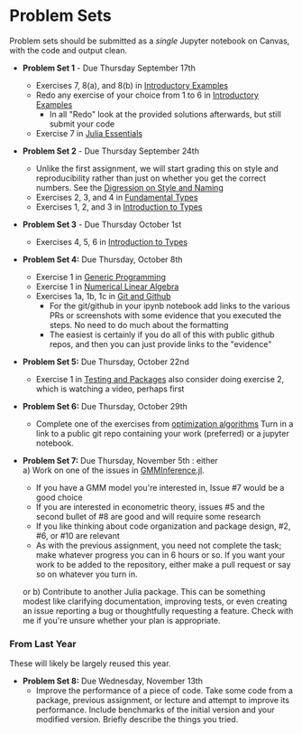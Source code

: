 # Problem Sets

Problem sets should be submitted as a *single* Jupyter notebook on Canvas, with the code and output clean.
- **Problem Set 1** - Due Thursday September 17th
  - Exercises 7, 8(a), and 8(b) in [Introductory Examples](https://lectures.quantecon.org/jl/getting_started_julia/julia_by_example.html)
  - Redo any exercise of your choice from 1 to 6 in [Introductory Examples](https://lectures.quantecon.org/jl/getting_started_julia/julia_by_example.html)
    - In all "Redo" look at the provided solutions afterwards, but still submit your code
  - Exercise 7 in [Julia Essentials](https://lectures.quantecon.org/jl/getting_started_julia/julia_essentials.html)
- **Problem Set 2** - Due Thursday September 24th
  - Unlike the first assignment, we will start grading this on style and reproducibility rather than just on whether you get the correct numbers.  See the [Digression on Style and Naming](https://lectures.quantecon.org/jl/getting_started_julia/introduction_to_types.html#A-Digression-on-Style-and-Naming)
  - Exercises 2, 3, and 4 in [Fundamental Types](https://lectures.quantecon.org/jl/getting_started_julia/fundamental_types.html)
  - Exercises 1, 2, and 3 in [Introduction to Types](https://lectures.quantecon.org/jl/getting_started_julia/introduction_to_types.html)
- **Problem Set 3** - Due Thursday October 1st
  - Exercises 4, 5, 6 in [Introduction to Types](https://lectures.quantecon.org/jl/getting_started_julia/introduction_to_types.html)
- **Problem Set 4:** Due Thursday, October 8th
  - Exercise 1 in [Generic Programming](https://lectures.quantecon.org/jl/more_julia/generic_programming.html)
  - Exercise 1 in [Numerical Linear Algebra](https://github.com/ubcecon/ECON622_2019/blob/master/notebooks/numerical_linear_algebra.ipynb)
  - Exercises 1a, 1b, 1c  in [Git and Github](https://lectures.quantecon.org/jl/more_julia/version_control.html)
    - For the git/github in your ipynb notebook add links to the various PRs or screenshots with some evidence that you executed the steps.  No need to do much about the formatting
    - The easiest is certainly if you do all of this with public github repos, and then you can just provide links to the "evidence"
- **Problem Set 5:** Due Thursday, October 22nd
  - Exercise 1 in [Testing and Packages](https://julia.quantecon.org/more_julia/testing.html) also consider doing exercise 2, which is watching a video, perhaps first
- **Problem Set 6:** Due Thursday, October 29th
  - Complete one of the exercises from [optimization algorithms](https://schrimpf.github.io/AnimatedOptimization.jl/exercises/) Turn in a link to a public git repo containing your work (preferred) or a jupyter notebook.
- **Problem Set 7:** Due Thursday, November 5th : either  
  a) Work on one of the issues in [GMMInference.jl](https://github.com/schrimpf/GMMInference.jl/issues). 
    - If you have a GMM model you're interested in, Issue #7 would be a good choice
    - If you are interested in econometric theory, issues #5 and the second bullet of #8 are good and will require some research
    - If you like thinking about code organization and package design, #2, #6, or #10 are relevant
    - As with the previous assignment, you need not complete the task; make whatever progress you can in 6 hours or so. If you want your work to be added to the repository, either make a pull request or say so on whatever you turn in. 
    
  or 
  b) Contribute to another Julia package. This can be something modest like clarifying documentation, improving tests, or even creating an issue reporting a bug or thoughtfully requesting a feature. Check with me if you're unsure whether your plan is appropriate.
  
### From Last Year 

These will likely be largely reused this year.
  

- **Problem Set 8:** Due Wednesday, November 13th
  - Improve the performance of a piece of code. Take some code from a package, previous assignment, or lecture and attempt to improve its performance. Include benchmarks of the initial version and your modified version. Briefly describe the things you tried. 
